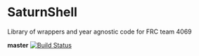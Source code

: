 # SaturnShell
Library of wrappers and year agnostic code for FRC team 4069

**master** [![Build Status](https://travis-ci.org/FRCTeam4069/SaturnShell.svg?branch=master)](https://travis-ci.org/FRCTeam4069/SaturnShell)
